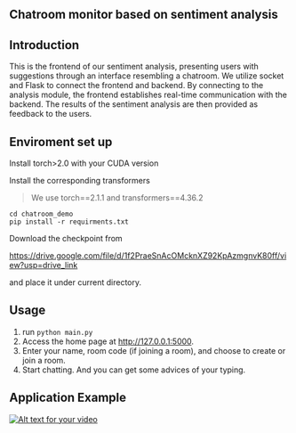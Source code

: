 ## Chatroom monitor based on sentiment analysis

## Introduction
This is the frontend of our sentiment analysis, presenting users with suggestions through an interface resembling a chatroom. We utilize socket and Flask to connect the frontend and backend. By connecting to the analysis module, the frontend establishes real-time communication with the backend. The results of the sentiment analysis are then provided as feedback to the users.

## Enviroment set up

Install torch>2.0 with your CUDA version

Install the corresponding transformers

> We use torch==2.1.1 and transformers==4.36.2

```
cd chatroom_demo
pip install -r requirments.txt
```

Download the checkpoint from

https://drive.google.com/file/d/1f2PraeSnAcOMcknXZ92KpAzmgnvK80ff/view?usp=drive_link

and place it under current directory.

## Usage


1. run `python main.py`
2. Access the home page at http://127.0.0.1:5000.
3. Enter your name, room code (if joining a room), and choose to create or join a room.
4. Start chatting. And you can get some advices of your typing.

## Application Example

[![Alt text for your video](http://img.youtube.com/vi/XrVSxAahRg8/0.jpg)](https://www.youtube.com/watch?v=XrVSxAahRg8)
